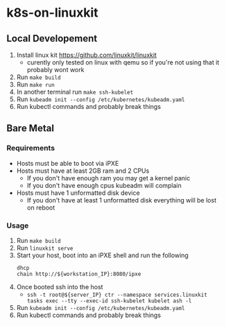 # k8s-on-linuxkit

## Local Developement

1. Install linux kit https://github.com/linuxkit/linuxkit
    * curently only tested on linux with qemu so if you're not using that it probably wont work
1. Run `make build`
1. Run `make run`
1. In another terminal run `make ssh-kubelet`
1. Run `kubeadm init --config /etc/kubernetes/kubeadm.yaml`
1. Run kubectl commands and probably break things


## Bare Metal

### Requirements

* Hosts must be able to boot via iPXE
* Hosts must have at least 2GB ram and 2 CPUs
    * If you don't have enough ram you may get a kernel panic
    * If you don't have enough cpus kubeadm will complain
* Hosts must have 1 unformatted disk device
    * If you don't have at least 1 unformatted disk everything will be lost on reboot

### Usage

1. Run `make build`
1. Run `linuxkit serve`
1. Start your host, boot into an iPXE shell and run the following
    ```
    dhcp
    chain http://${workstation_IP}:8080/ipxe
    ```
1. Once booted ssh into the host
    * `ssh -t root@${server_IP} ctr --namespace services.linuxkit tasks exec --tty --exec-id ssh-kubelet kubelet ash -l`
1. Run `kubeadm init --config /etc/kubernetes/kubeadm.yaml`
1. Run kubectl commands and probably break things
